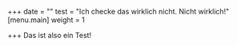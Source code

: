 +++
date = ""
test = "Ich checke das wirklich nicht. Nicht wirklich!"
[menu.main]
weight = 1

+++
Das ist also ein Test!
